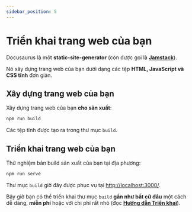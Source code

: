```yaml
---
sidebar_position: 5
---
```


# Triển khai trang web của bạn

Docusaurus là một **static-site-generator** (còn được gọi là **[Jamstack](https://jamstack.org/)**).

Nó xây dựng trang web của bạn dưới dạng các tệp **HTML, JavaScript và CSS tĩnh** đơn giản.

## Xây dựng trang web của bạn

Xây dựng trang web của bạn **cho sản xuất**:

```bash
npm run build
```

Các tệp tĩnh được tạo ra trong thư mục `build`.

## Triển khai trang web của bạn

Thử nghiệm bản build sản xuất của bạn tại địa phương:

```bash
npm run serve
```

Thư mục `build` giờ đây được phục vụ tại [http://localhost:3000/](http://localhost:3000/).

Bây giờ bạn có thể triển khai thư mục `build` **gần như bất cứ đâu** một cách dễ dàng, **miễn phí** hoặc với chi phí rất nhỏ (đọc **[Hướng dẫn Triển khai](https://docusaurus.io/docs/deployment)**).
